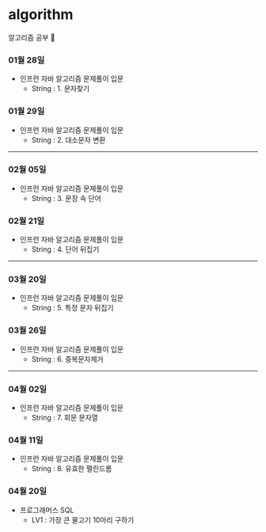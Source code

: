 # algorithm
알고리즘 공부 🌱

### 01월 28일
- 인프런 자바 알고리즘 문제풀이 입문
  - String : 1. 문자찾기
### 01월 29일
- 인프런 자바 알고리즘 문제풀이 입문
  - String : 2. 대소문자 변환

---

### 02월 05일
- 인프런 자바 알고리즘 문제풀이 입문
  - String : 3. 문장 속 단어
### 02월 21일
- 인프런 자바 알고리즘 문제풀이 입문
  - String : 4. 단어 뒤집기
 
---

### 03월 20일
- 인프런 자바 알고리즘 문제풀이 입문
  - String : 5. 특정 문자 뒤집기
### 03월 26일
- 인프런 자바 알고리즘 문제풀이 입문
  - String : 6. 중복문자제거

---

### 04월 02일
- 인프런 자바 알고리즘 문제풀이 입문
  - String : 7. 회문 문자열
### 04월 11일
- 인프런 자바 알고리즘 문제풀이 입문
  - String : 8. 유효한 팰린드롬
### 04월 20일
- 프로그래머스 SQL
  - LV1 : 가장 큰 물고기 10마리 구하기
  
